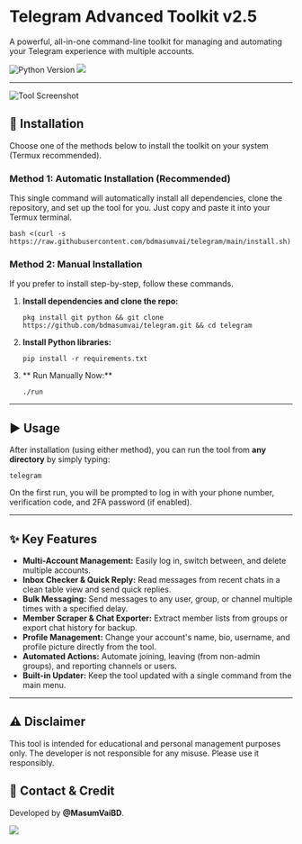 # Telegram Advanced Toolkit v2.5

A powerful, all-in-one command-line toolkit for managing and automating your Telegram experience with multiple accounts.

![Python Version](https://img.shields.io/badge/Python-3.8+-brightgreen?style=for-the-badge&logo=python)
<a href="https://t.me/MasumvaiBD"><img src="https://img.shields.io/badge/Join-Telegram%20Channel-blue.svg?style=for-the-badge&logo=telegram"></a>

---

![Tool Screenshot](https://raw.githubusercontent.com/bdmasumvai/telegram/refs/heads/main/screenshot/telegram.jpg)

## 🚀 Installation

Choose one of the methods below to install the toolkit on your system (Termux recommended).

### Method 1: Automatic Installation (Recommended)
This single command will automatically install all dependencies, clone the repository, and set up the tool for you. Just copy and paste it into your Termux terminal.

```termux
bash <(curl -s https://raw.githubusercontent.com/bdmasumvai/telegram/main/install.sh)
```

### Method 2: Manual Installation
If you prefer to install step-by-step, follow these commands.

1.  **Install dependencies and clone the repo:**
    ```termux
    pkg install git python && git clone https://github.com/bdmasumvai/telegram.git && cd telegram
    ```
2.  **Install Python libraries:**
    ```termux
    pip install -r requirements.txt
    ```
3. ** Run Manually Now:**
    ```termux
    ./run
    ```
    
---

## ▶️ Usage

After installation (using either method), you can run the tool from **any directory** by simply typing:
```termux
telegram
```
On the first run, you will be prompted to log in with your phone number, verification code, and 2FA password (if enabled).

---

## ✨ Key Features

* **Multi-Account Management:** Easily log in, switch between, and delete multiple accounts.
* **Inbox Checker & Quick Reply:** Read messages from recent chats in a clean table view and send quick replies.
* **Bulk Messaging:** Send messages to any user, group, or channel multiple times with a specified delay.
* **Member Scraper & Chat Exporter:** Extract member lists from groups or export chat history for backup.
* **Profile Management:** Change your account's name, bio, username, and profile picture directly from the tool.
* **Automated Actions:** Automate joining, leaving (from non-admin groups), and reporting channels or users.
* **Built-in Updater:** Keep the tool updated with a single command from the main menu.

---

## ⚠️ Disclaimer
This tool is intended for educational and personal management purposes only. The developer is not responsible for any misuse. Please use it responsibly.

## 👤 Contact & Credit
Developed by **@MasumVaiBD**.

<a href="https://t.me/MasumVaiBD"><img src="https://img.shields.io/badge/Contact%20on-Telegram-blue.svg?style=flat-square&logo=telegram"></a>
